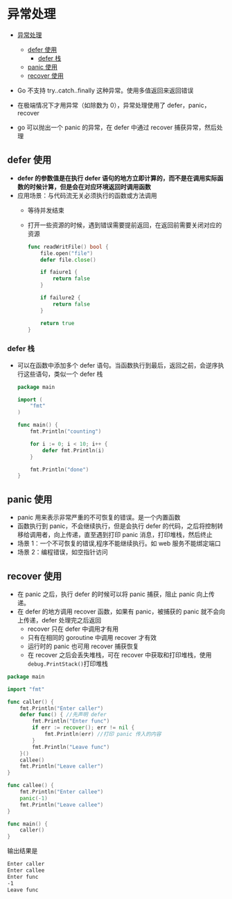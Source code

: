 # 异常处理

- [异常处理](#异常处理)
  - [defer 使用](#defer-使用)
    - [defer 栈](#defer-栈)
  - [panic 使用](#panic-使用)
  - [recover 使用](#recover-使用)

- Go 不支持 try..catch..finally 这种异常。使用多值返回来返回错误
- 在极端情况下才用异常（如除数为 0），异常处理使用了 defer，panic，recover
- go 可以抛出一个 panic 的异常，在 defer 中通过 recover 捕获异常，然后处理

## defer 使用

- **defer 的参数值是在执行 defer 语句的地方立即计算的，而不是在调用实际函数的时候计算，但是会在对应环境返回时调用函数**
- 应用场景：与代码流无关必须执行的函数或方法调用
  - 等待并发结束
  - 打开一些资源的时候，遇到错误需要提前返回，在返回前需要关闭对应的资源

    ```go
    func readWritFile() bool {
        file.open("file")
        defer file.close()

        if faiure1 {
            return false
        }

        if failure2 {
            return false
        }

        return true
    }
    ```

### defer 栈

- 可以在函数中添加多个 defer 语句。当函数执行到最后，返回之前，会逆序执行这些语句，类似一个 defer 栈

  ```go
  package main

  import (
      "fmt"
  )

  func main() {
      fmt.Println("counting")

      for i := 0; i < 10; i++ {
          defer fmt.Println(i)
      }

      fmt.Println("done")
  }
  ```

## panic 使用

- panic 用来表示非常严重的不可恢复的错误。是一个内置函数
- 函数执行到 panic，不会继续执行，但是会执行 defer 的代码，之后将控制转移给调用者，向上传递，直至遇到打印 panic 消息，打印堆栈，然后终止
- 场景 1：一个不可恢复的错误,程序不能继续执行。如 web 服务不能绑定端口
- 场景 2：编程错误，如空指针访问

## recover 使用

- 在 panic 之后，执行 defer 的时候可以将 panic 捕获，阻止 panic 向上传递。
- 在 defer 的地方调用 recover 函数，如果有 panic，被捕获的 panic 就不会向上传递，defer 处理完之后返回
  - recover 只在 defer 中调用才有用
  - 只有在相同的 goroutine 中调用 recover 才有效
  - 运行时的 panic 也可用 recover 捕获恢复
  - 在 recover 之后会丢失堆栈，可在 recover 中获取和打印堆栈，使用`debug.PrintStack()`打印堆栈

```go
package main

import "fmt"

func caller() {
    fmt.Println("Enter caller")
    defer func() { //先声明 defer
        fmt.Println("Enter func")
        if err := recover(); err != nil {
            fmt.Println(err) //打印 panic 传入的内容
        }
        fmt.Println("Leave func")
    }()
    callee()
    fmt.Println("Leave caller")
}

func callee() {
    fmt.Println("Enter callee")
    panic(-1)
    fmt.Println("Leave callee")
}

func main() {
    caller()
}
```

输出结果是

```txt
Enter caller
Enter callee
Enter func
-1
Leave func
```
